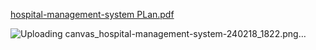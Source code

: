 [hospital-management-system PLan.pdf](https://github.com/kasty100/Hospital-Manage-System/files/14323770/hospital-management-system.PLan.pdf)


![Uploading canvas_hospital-management-system-240218_1822.png…]()
